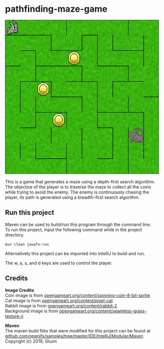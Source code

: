 # pathfinding-maze-game
![Pathfinding Maze Game Demo](demo/demo.gif)  

This is a game that generates a maze using a depth-first search algorithm. The objective of the player is to traverse the maze to collect all the coins while trying to avoid the enemy. The enemy is continuously chasing the player, its path is generated using a breadth-first search algorithm.


## Run this project  
Maven can be used to build/run this program through the command line.  
To run this project, input the following command while in the project directory.

    mvn clean javafx:run

Alternatively this project can be imported into IntelliJ to  build and run.

The w, a, s, and d keys are used to control the player.

## Credits
**Image Credits**  
Coin image is from [opengameart.org/content/spinning-coin-8-bit-sprite](https://opengameart.org/content/spinning-coin-8-bit-sprite)  
Cat image is from [opengameart.org/content/pixel-cat](https://opengameart.org/content/pixel-cat)  
Rabbit image is from [opengameart.org/content/rabbit-2](https://opengameart.org/content/rabbit-2)  
Background image is from [opengameart.org/content/seamless-grass-texture-ii](https://opengameart.org/content/seamless-grass-texture-ii)

**Maven**  
The maven build files that were modified for this project can be found at  
[github.com/openjfx/samples/tree/master/IDE/IntelliJ/Modular/Maven](https://github.com/openjfx/samples/tree/master/IDE/IntelliJ/Modular/Maven)   Copyright (c) 2019, Gluon
